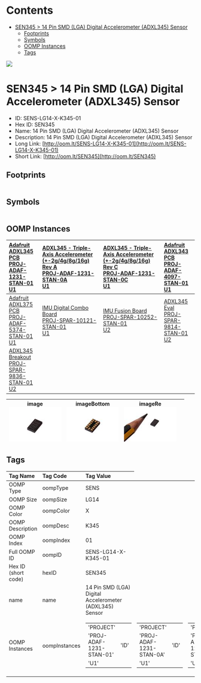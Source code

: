 



Contents
========

* [SEN345 > 14 Pin SMD (LGA) Digital Accelerometer (ADXL345) Sensor](#sen345--14-pin-smd-lga-digital-accelerometer-adxl345-sensor)
	* [Footprints](#footprints)
	* [Symbols](#symbols)
	* [OOMP Instances](#oomp-instances)
	* [Tags](#tags)
  
![][im]
# SEN345 > 14 Pin SMD (LGA) Digital Accelerometer (ADXL345) Sensor

- ID: SENS-LG14-X-K345-01
- Hex ID: SEN345
- Name: 14 Pin SMD (LGA) Digital Accelerometer (ADXL345) Sensor
- Description: 14 Pin SMD (LGA) Digital Accelerometer (ADXL345) Sensor
- Long Link: [http://oom.lt/SENS-LG14-X-K345-01](http://oom.lt/SENS-LG14-X-K345-01)
- Short Link: [http://oom.lt/SEN345](http://oom.lt/SEN345)

## Footprints
  

|||||
| :--- | :--- | :--- | :--- |

## Symbols
  

|||||
| :--- | :--- | :--- | :--- |

## OOMP Instances
  

|[Adafruit ADXL345 PCB<br>PROJ-ADAF-1231-STAN-01<br>U1](https://github.com/oomlout/oomlout_OOMP_projects_V2/tree/main/PROJ/ADAF/1231/STAN/01/)|[ADXL345 - Triple-Axis Accelerometer (+-2g/4g/8g/16g) Rev A<br>PROJ-ADAF-1231-STAN-0A<br>U1](https://github.com/oomlout/oomlout_OOMP_projects_V2/tree/main/PROJ/ADAF/1231/STAN/0A/)|[ADXL345 - Triple-Axis Accelerometer (+-2g/4g/8g/16g) Rev C<br>PROJ-ADAF-1231-STAN-0C<br>U1](https://github.com/oomlout/oomlout_OOMP_projects_V2/tree/main/PROJ/ADAF/1231/STAN/0C/)|[Adafruit ADXL343 PCB<br>PROJ-ADAF-4097-STAN-01<br>U1](https://github.com/oomlout/oomlout_OOMP_projects_V2/tree/main/PROJ/ADAF/4097/STAN/01/)|
| :--- | :--- | :--- | :--- |
|[Adafruit ADXL375 PCB<br>PROJ-ADAF-5374-STAN-01<br>U1](https://github.com/oomlout/oomlout_OOMP_projects_V2/tree/main/PROJ/ADAF/5374/STAN/01/)|[IMU Digital Combo Board<br>PROJ-SPAR-10121-STAN-01<br>U1](https://github.com/oomlout/oomlout_OOMP_projects_V2/tree/main/PROJ/SPAR/10121/STAN/01/)|[IMU Fusion Board<br>PROJ-SPAR-10252-STAN-01<br>U2](https://github.com/oomlout/oomlout_OOMP_projects_V2/tree/main/PROJ/SPAR/10252/STAN/01/)|[ADXL345 Eval<br>PROJ-SPAR-9814-STAN-01<br>U2](https://github.com/oomlout/oomlout_OOMP_projects_V2/tree/main/PROJ/SPAR/9814/STAN/01/)|
|[ADXL345 Breakout<br>PROJ-SPAR-9836-STAN-01<br>U2](https://github.com/oomlout/oomlout_OOMP_projects_V2/tree/main/PROJ/SPAR/9836/STAN/01/)||||
  

|image<br>[![](https://raw.githubusercontent.com/oomlout/oomlout_OOMP_parts_V2/main/SENS/LG14/X/K345/01/image_140.jpg)](https://github.com/oomlout/oomlout_OOMP_parts_V2/tree/main/SENS/LG14/X/K345/01/image.jpg)|imageBottom<br>[![](https://raw.githubusercontent.com/oomlout/oomlout_OOMP_parts_V2/main/SENS/LG14/X/K345/01/image_BOTTOM_140.jpg)](https://github.com/oomlout/oomlout_OOMP_parts_V2/tree/main/SENS/LG14/X/K345/01/image_BOTTOM.jpg)|imageRe<br>[![](https://raw.githubusercontent.com/oomlout/oomlout_OOMP_parts_V2/main/SENS/LG14/X/K345/01/image_RE_140.jpg)](https://github.com/oomlout/oomlout_OOMP_parts_V2/tree/main/SENS/LG14/X/K345/01/image_RE.jpg)||
| :---: | :---: | :---: | :---: |

## Tags
  

|Tag Name|Tag Code|Tag Value|
| :--- | :--- | :--- |
|OOMP Type|oompType|SENS|
|OOMP Size|oompSize|LG14|
|OOMP Color|oompColor|X|
|OOMP Description|oompDesc|K345|
|OOMP Index|oompIndex|01|
|Full OOMP ID|oompID|SENS-LG14-X-K345-01|
|Hex ID (short code)|hexID|SEN345|
|name|name|14 Pin SMD (LGA) Digital Accelerometer (ADXL345) Sensor|
|OOMP Instances|oompInstances|<table><tr><td>'PROJECT'</td></tr><tr><td> 'PROJ-ADAF-1231-STAN-01'</td><td> 'ID'</td></tr><tr><td> 'U1'</td></tr></table></td><td> <table><tr><td>'PROJECT'</td></tr><tr><td> 'PROJ-ADAF-1231-STAN-0A'</td><td> 'ID'</td></tr><tr><td> 'U1'</td></tr></table></td><td> <table><tr><td>'PROJECT'</td></tr><tr><td> 'PROJ-ADAF-1231-STAN-0C'</td><td> 'ID'</td></tr><tr><td> 'U1'</td></tr></table></td><td> <table><tr><td>'PROJECT'</td></tr><tr><td> 'PROJ-ADAF-4097-STAN-01'</td><td> 'ID'</td></tr><tr><td> 'U1'</td></tr></table></td><td> <table><tr><td>'PROJECT'</td></tr><tr><td> 'PROJ-ADAF-5374-STAN-01'</td><td> 'ID'</td></tr><tr><td> 'U1'</td></tr></table></td><td> <table><tr><td>'PROJECT'</td></tr><tr><td> 'PROJ-SPAR-10121-STAN-01'</td><td> 'ID'</td></tr><tr><td> 'U1'</td></tr></table></td><td> <table><tr><td>'PROJECT'</td></tr><tr><td> 'PROJ-SPAR-10252-STAN-01'</td><td> 'ID'</td></tr><tr><td> 'U2'</td></tr></table></td><td> <table><tr><td>'PROJECT'</td></tr><tr><td> 'PROJ-SPAR-9814-STAN-01'</td><td> 'ID'</td></tr><tr><td> 'U2'</td></tr></table></td><td> <table><tr><td>'PROJECT'</td></tr><tr><td> 'PROJ-SPAR-9836-STAN-01'</td><td> 'ID'</td></tr><tr><td> 'U2'</td></tr></table>|
||||



[im]: image_450.jpg
